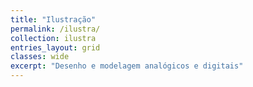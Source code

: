 ```yaml
---
title: "Ilustração"
permalink: /ilustra/
collection: ilustra
entries_layout: grid
classes: wide
excerpt: "Desenho e modelagem analógicos e digitais"
---
```


<!--Feature row-->
